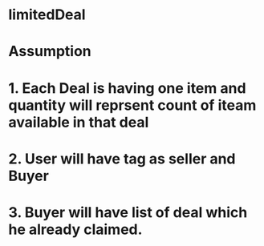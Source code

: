 # limitedDeal
# Assumption

# 1. Each Deal is having one item and quantity will reprsent count of iteam available in that deal 
# 2. User will  have tag as seller and Buyer
# 3. Buyer will have list of deal which he already claimed. 
